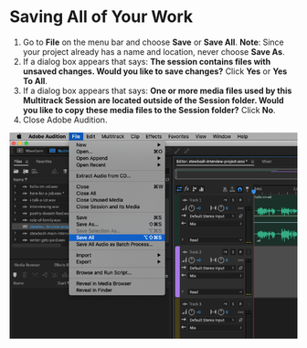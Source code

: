 # Saving All of Your Work

1. Go to **File** on the menu bar and choose **Save** or **Save All**. **Note**: Since your project already has a name and location, never choose **Save As**.&#x20;
2. If a dialog box appears that says: **The session contains files with unsaved changes. Would you like to save changes?** Click **Yes** or **Yes To All**.&#x20;
3. If a dialog box appears that says: **One or more media files used by this Multitrack Session are located outside of the Session folder. Would you like to copy these media files to the Session folder?** Click **No**.
4. Close Adobe Audition.

![Saving all of your work.](../.gitbook/assets/saving-all-of-your-work.png)

